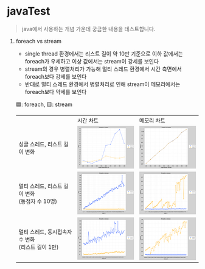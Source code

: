 # javaTest

> java에서 사용하는 개념 가운데 궁금한 내용을 테스트합니다.

1. foreach vs stream
   - single thread 환경에서는 리스트 길이 약 10만 기준으로 이하 값에서는 foreach가 우세하고 이상 값에서는 stream이 강세를 보인다
   - stream의 경우 병렬처리가 가능해 멀티 스레드 환경에서 시간 측면에서 foreach보다 강세를 보인다
   - 반대로 멀티 스레드 환경에서 병렬처리로 인해 stream이 메모리에서는 foreach보다 약세를 보인다
    
    🟦: foreach, 🟨: stream
    
    <table>
      <tr>
          <td valign="center"></td>
          <td valign="center">시간 차트</td>
          <td>메모리 차트</td>
      </tr>
      <tr>
          <td valign="center">싱글 스레드, 리스트 길이 변화</td>
          <td valign="center">
              <img width="200px" src="./chartImage/single-thread-리스트 길이-chart-time.png"/>
          </td>
          <td>
              <img width="200px" src="./chartImage/single-thread-리스트 길이-chart-memory.png"/>
          </td>
      </tr>
      <tr>
          <td valign="center">멀티 스레드, 리스트 길이 변화<br/>(동접자 수 10명)</td>
          <td valign="center">
              <img width="200px" src="./chartImage/동접자 수-chart-time.png"/>
          </td>
          <td>
              <img width="200px" src="./chartImage/동접자 수-chart-memory.png"/>
          </td>
      </tr>
      <tr>
          <td valign="center">멀티 스레드, 동시접속자 수 변화<br/>(리스트 길이 1만)</td>
          <td valign="center">
              <img width="200px" src="./chartImage/리스트 길이-chart-time.png"/>
          </td>
          <td>
              <img width="200px" src="./chartImage/리스트 길이-chart-memory.png"/>
          </td>
      </tr>
    </table>
